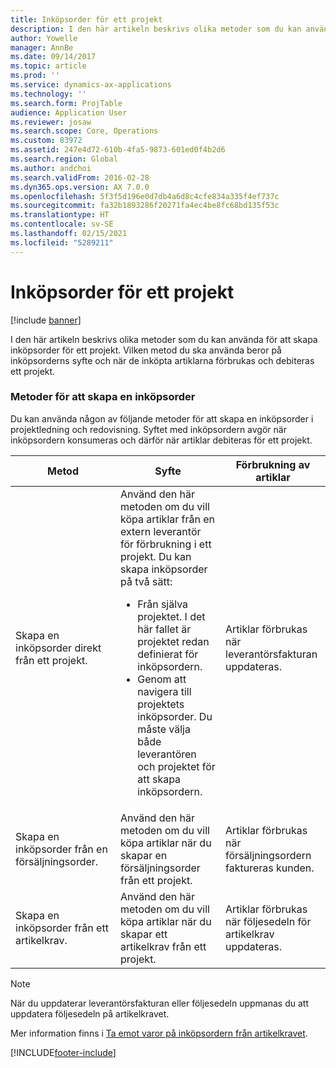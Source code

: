 ```yaml
---
title: Inköpsorder för ett projekt
description: I den här artikeln beskrivs olika metoder som du kan använda för att skapa inköpsorder för ett projekt. Vilken metod du ska använda beror på inköpsorderns syfte och när de inköpta artiklarna förbrukas och debiteras ett projekt.
author: Yowelle
manager: AnnBe
ms.date: 09/14/2017
ms.topic: article
ms.prod: ''
ms.service: dynamics-ax-applications
ms.technology: ''
ms.search.form: ProjTable
audience: Application User
ms.reviewer: josaw
ms.search.scope: Core, Operations
ms.custom: 83972
ms.assetid: 247e4d72-610b-4fa5-9873-601ed0f4b2d6
ms.search.region: Global
ms.author: andchoi
ms.search.validFrom: 2016-02-28
ms.dyn365.ops.version: AX 7.0.0
ms.openlocfilehash: 5f3f5d196e0d7db4a6d8c4cfe834a335f4ef737c
ms.sourcegitcommit: fa32b1893286f20271fa4ec4be8fc68bd135f53c
ms.translationtype: HT
ms.contentlocale: sv-SE
ms.lasthandoff: 02/15/2021
ms.locfileid: "5289211"
---
```

# <a name="purchase-orders-for-a-project"></a>Inköpsorder för ett projekt

[!include [banner](../includes/banner.md)]

I den här artikeln beskrivs olika metoder som du kan använda för att skapa inköpsorder för ett projekt. Vilken metod du ska använda beror på inköpsorderns syfte och när de inköpta artiklarna förbrukas och debiteras ett projekt.

### <a name="methods-for-creating-a-purchase-order"></a>Metoder för att skapa en inköpsorder

Du kan använda någon av följande metoder för att skapa en inköpsorder i projektledning och redovisning. Syftet med inköpsordern avgör när inköpsordern konsumeras och därför när artiklar debiteras för ett projekt.

<table>
<colgroup>
<col width="33%" />
<col width="33%" />
<col width="33%" />
</colgroup>
<thead>
<tr class="header">
<th>Metod</th>
<th>Syfte</th>
<th>Förbrukning av artiklar</th>
</tr>
</thead>
<tbody>
<tr class="odd">
<td>Skapa en inköpsorder direkt från ett projekt.</td>
<td>Använd den här metoden om du vill köpa artiklar från en extern leverantör för förbrukning i ett projekt. Du kan skapa inköpsorder på två sätt:
<ul>
<li>Från själva projektet. I det här fallet är projektet redan definierat för inköpsordern.</li>
<li>Genom att navigera till projektets inköpsorder. Du måste välja både leverantören och projektet för att skapa inköpsordern.</li>
</ul></td>
<td>Artiklar förbrukas när leverantörsfakturan uppdateras.</td>
</tr>
<tr class="even">
<td>Skapa en inköpsorder från en försäljningsorder.</td>
<td>Använd den här metoden om du vill köpa artiklar när du skapar en försäljningsorder från ett projekt.</td>
<td>Artiklar förbrukas när försäljningsordern faktureras kunden.</td>
</tr>
<tr class="odd">
<td>Skapa en inköpsorder från ett artikelkrav.</td>
<td>Använd den här metoden om du vill köpa artiklar när du skapar ett artikelkrav från ett projekt.</td>
<td>Artiklar förbrukas när följesedeln för artikelkrav uppdateras.</td>
</tr>
</tbody>
</table>

> [!NOTE] 
> När du uppdaterar leverantörsfakturan eller följesedeln uppmanas du att uppdatera följesedeln på artikelkravet.

Mer information finns i [Ta emot varor på inköpsordern från artikelkravet](tasks/receive-items-purchase-order-item-requirement.md).



[!INCLUDE[footer-include](../includes/footer-banner.md)]